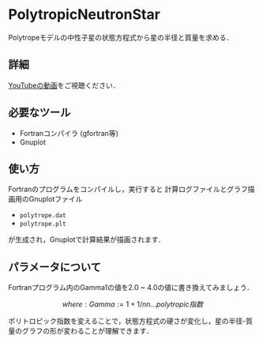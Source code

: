 # PolytropicNeutronStar
 Polytropeモデルの中性子星の状態方程式から星の半径と質量を求める．

## 詳細
[YouTubeの動画](http://example.com)をご視聴ください．

## 必要なツール
- Fortranコンパイラ (gfortran等)
- Gnuplot 

## 使い方
Fortranのプログラムをコンパイルし，実行すると
計算ログファイルとグラフ描画用のGnuplotファイル
- ```polytrope.dat```
- ```polytrope.plt```

が生成され，Gnuplotで計算結果が描画されます．

 ## パラメータについて
 Fortranプログラム内のGamma1の値を2.0 ~ 4.0の値に書き換えてみましょう．
 ```math
 where:
   Gamma := 1 + 1/n
   n ... polytropic指数
 ```
 ポリトロピック指数を変えることで，状態方程式の硬さが変化し，星の半径-質量のグラフの形が変わることが理解できます．
